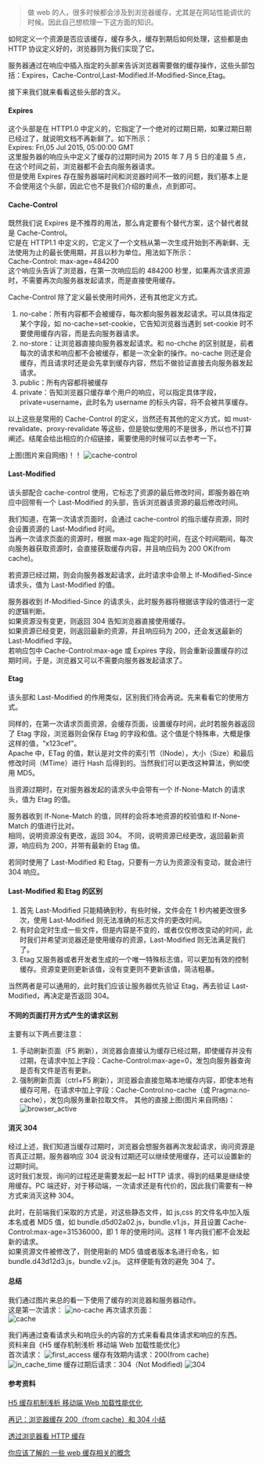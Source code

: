 > 做 web 的人，很多时候都会涉及到浏览器缓存，尤其是在网站性能调优的时候。因此自己想梳理一下这方面的知识。

如何定义一个资源是否应该缓存，缓存多久，缓存到期后如何处理，这些都是由 HTTP 协议定义好的，浏览器则为我们实现了它。

服务器通过在响应中插入指定的头部来告诉浏览器需要做的缓存操作，这些头部包括：Expires，Cache-Control,Last-Modified.If-Modified-Since,Etag。

接下来我们就来看看这些头部的含义。

#### Expires

这个头部是在 HTTP1.0 中定义的，它指定了一个绝对的过期日期，如果过期日期已经过了，就说明文档不再新鲜了。如下所示：  
Expires: Fri,05 Jul 2015, 05:00:00 GMT  
这里服务器的响应头中定义了缓存的过期时间为 2015 年 7 月 5 日的凌晨 5 点，在这个时间之前，浏览器都不会去向服务器请求。  
但是使用 Expires 存在服务器端时间和浏览器时间不一致的问题，我们基本上是不会使用这个头部，因此它也不是我们介绍的重点，点到即可。

#### Cache-Control

既然我们说 Expires 是不推荐的用法，那么肯定要有个替代方案，这个替代者就是 Cache-Control。  
它是在 HTTP1.1 中定义的，它定义了一个文档从第一次生成开始到不再新鲜、无法使用为止的最长使用期，并且以秒为单位。用法如下所示：  
Cache-Control: max-age=484200  
这个响应头告诉了浏览器，在第一次响应后的 484200 秒里，如果再次请求资源时，不需要再次向服务器发起请求，而是直接使用缓存。

Cache-Control 除了定义最长使用时间外，还有其他定义方式。

1. no-cahe：所有内容都不会被缓存，每次都向服务器发起请求。可以具体指定某个字段，如 no-cache=set-cookie，它告知浏览器当遇到 set-cookie 时不要使用缓存内容，而是去向服务器请求。
2. no-store：让浏览器直接向服务器发起请求。和 no-chche 的区别就是，前者每次的请求和响应都不会被缓存，都是一次全新的操作。no-cache 则还是会缓存，而且请求时还是会先拿到缓存内容，然后不做验证直接去向服务器发起请求。
3. public：所有内容都将被缓存
4. private：告知浏览器只缓存单个用户的响应，可以指定具体字段，private=username，此时名为 username 的标头内容，将不会被共享缓存。

以上这些是常用的 Cache-Control 的定义，当然还有其他的定义方式，如 must-revalidate、proxy-revalidate 等这些，但是貌似使用的不是很多，所以也不打算阐述。结尾会给出相应的介绍链接，需要使用的时候可以去参考一下。

上图(图片来自网络)！！
![cache-control](http://7xjw3r.com1.z0.glb.clouddn.com/image/4/b7/229d85481b56b05c39805dec2a733.png)

#### Last-Modified

该头部配合 cache-control 使用，它标志了资源的最后修改时间，即服务器在响应中回带有一个 Last-Modified 的头部，告诉浏览器该资源的最后修改时间。

我们知道，在第一次请求页面时，会通过 cache-control 的指示缓存资源，同时会设置资源的 Last-Modified 时间。  
当再一次请求页面的资源时，根据 max-age 指定的时间，在这个时间期间，每次向服务器获取资源时，会直接获取缓存内容，并且响应码为 200 OK(from cache)。

若资源已经过期，则会向服务器发起请求，此时请求中会带上 If-Modified-Since 请求头，值为 Last-Modified 的值。

服务器收到 If-Modified-Since 的请求头，此时服务器将根据该字段的值进行一定的逻辑判断。  
如果资源没有变更，则返回 304 告知浏览器直接使用缓存。  
如果资源已经变更，则返回最新的资源，并且响应码为 200，还会发送最新的 Last-Modified 字段。  
若响应包中 Cache-Control:max-age 或 Expires 字段，则会重新设置缓存的过期时间，于是，浏览器又可以不需要向服务器发起请求了。

#### Etag

该头部和 Last-Modified 的作用类似，区别我们待会再说。先来看看它的使用方式。

同样的，在第一次请求页面资源，会缓存页面，设置缓存时间，此时若服务器返回了 Etag 字段，浏览器则会保存 Etag 的字段和值。这个值是个特殊串，大概是像这样的值，“x123cef”。  
Apache 中，ETag 的值，默认是对文件的索引节（INode），大小（Size）和最后修改时间（MTime）进行 Hash 后得到的。当然我们可以更改这种算法，例如使用 MD5。

当资源过期时，在对服务器发起的请求头中会带有一个 If-None-Match 的请求头，值为 Etag 的值。

服务器收到 If-None-Match 的值，同样的会将本地资源的校验值和 If-None-Match 的值进行比对。  
相同，说明资源没有更改，返回 304。
不同，说明资源已经更改，返回最新资源，响应码为 200，并带有最新的 Etag 值。

若同时使用了 Last-Modified 和 Etag，只要有一方认为资源没有变动，就会进行 304 响应。

#### Last-Modified 和 Etag 的区别

1. 首先 Last-Modified 只能精确到秒，有些时候，文件会在 1 秒内被更改很多次，使用 Last-Modified 则无法准确的标志文件的更改时间。
2. 有时会定时生成一些文件，但是内容是不变的，或者仅仅修改变动的时间，此时我们并希望浏览器还是使用缓存的资源，Last-Modified 则无法满足我们了。
3. Etag 又服务器或者开发者生成的一个唯一特殊标志值，可以更加有效的控制缓存。资源变更则更新该值，没有变更则不更新该值，简洁粗暴。

当然两者是可以通用的，此时我们应该让服务器优先验证 Etag，再去验证 Last-Modified，再决定是否返回 304。

#### 不同的页面打开方式产生的请求区别

主要有以下两点要注意：

1. 手动刷新页面（F5 刷新），浏览器会直接认为缓存已经过期，即使缓存并没有过期，在请求中加上字段：Cache-Control:max-age=0，发包向服务器查询是否有文件是否有更新。
2. 强制刷新页面（ctrl+F5 刷新），浏览器会直接忽略本地缓存内容，即使本地有缓存可用，在请求中加上字段：Cache-Control:no-cache（或 Pragma:no-cache），发包向服务重新拉取文件。
   其他的直接上图(图片来自网络)：
   ![browser_active](http://7xjw3r.com1.z0.glb.clouddn.com/image/9/41/7e21a51022b2a2a29203e559c3406.jpg)

#### 消灭 304

经过上述，我们知道当缓存过期时，浏览器会想服务器再次发起请求，询问资源是否真正过期，服务器响应 304 说没有过期还可以继续使用缓存，还可以设置新的过期时间。  
这时我们发现，询问的过程还是需要发起一起 HTTP 请求，得到的结果是继续使用缓存。PC 端还好，对于移动端，一次请求还是有代价的，因此我们需要有一种方式来消灭这种 304。

此时，在前端我们采取的方式是，对这些静态文件，如 js,css 的文件名中加入版本名或者 MD5 值，如 bundle.d5d02a02.js，bundle.v1.js，并且设置 Cache-Control:max-age=31536000，即 1 年的使用时间。这样 1 年内我们都不会发起新的请求。  
如果资源文件被修改了，则使用新的 MD5 值或者版本名进行命名，如 bundle.d43d12d3.js，bundle.v2.js。
这样便能有效的避免 304 了。

#### 总结

我们通过图片来总的看一下使用了缓存的浏览器和服务器动作。  
这是第一次请求：
![no-cache](http://7xjw3r.com1.z0.glb.clouddn.com/image/5/43/7a900df61cf713a595fd1f1a76e6f.jpg)
再次请求页面：  
![cache](http://7xjw3r.com1.z0.glb.clouddn.com/image/a/59/5ac29bbec94eac805c58288a944ea.jpg)

我们再通过查看请求头和响应头的内容的方式来看看具体请求和响应的东西。  
资料来自《H5 缓存机制浅析 移动端 Web 加载性能优化》  
首次请求：
![first_access](http://7xjw3r.com1.z0.glb.clouddn.com/image/f/5a/ee7ed7cd4331981a51eb95cf5fcb2.gif)
缓存有效期内请求：200(from cache)
![in_cache_time](http://7xjw3r.com1.z0.glb.clouddn.com/image/2/b6/9c5d5b278f3d8649938cb6307b77c.gif)
缓存过期后请求：304（Not Modified)
![304](http://7xjw3r.com1.z0.glb.clouddn.com/image/6/5c/82c3dc587d37f65796f1eafc01e38.gif)

#### 参考资料

[H5 缓存机制浅析 移动端 Web 加载性能优化](http://segmentfault.com/a/1190000004132566)

[再记：浏览器缓存 200（from cache）和 304 小结](http://www.laoono.com/s-db/55.html)

[透过浏览器看 HTTP 缓存](http://www.admin10000.com/document/6299.html)

[你应该了解的 一些 web 缓存相关的概念](http://www.cnblogs.com/_franky/archive/2011/11/23/2260109.html)
